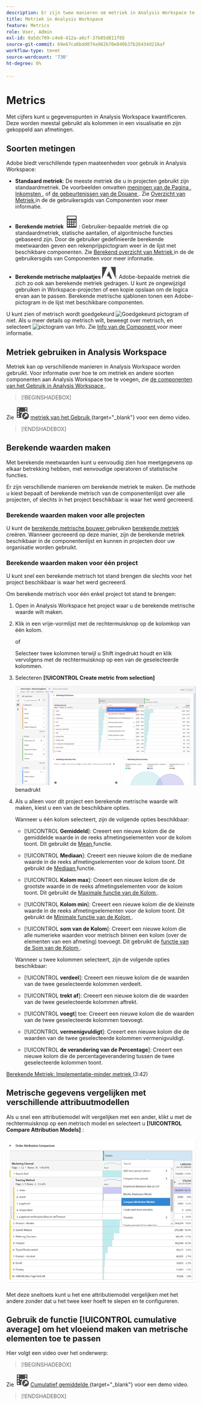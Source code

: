 ```yaml
---
description: Er zijn twee manieren om metriek in Analysis Workspace te gebruiken.
title: Metriek in Analysis Workspace
feature: Metrics
role: User, Admin
exl-id: 0a5dc709-c4e8-412a-a6cf-37b85d811f65
source-git-commit: 69e67ca6bdd074a982b70e040b37b26434d216af
workflow-type: tm+mt
source-wordcount: '730'
ht-degree: 0%

---
```


# Metrics

Met cijfers kunt u gegevenspunten in Analysis Workspace kwantificeren. Deze worden meestal gebruikt als kolommen in een visualisatie en zijn gekoppeld aan afmetingen.

## Soorten metingen

Adobe biedt verschillende typen maateenheden voor gebruik in Analysis Workspace:

* **Standaard metriek**: De meeste metriek die u in projecten gebruikt zijn standaardmetriek. De voorbeelden omvatten [ meningen van de Pagina ](/help/components/metrics/page-views.md), [ Inkomsten ](/help/components/metrics/revenue.md), of [ de gebeurtenissen van de Douane ](/help/components/metrics/custom-events.md). Zie [ Overzicht van Metriek ](/help/components/metrics/overview.md) in de de gebruikersgids van Componenten voor meer informatie.

* **Berekende metriek** ![ calculator ](/help/assets/icons/Calculator.svg): Gebruiker-bepaalde metriek die op standaardmetriek, statische aantallen, of algoritmische functies gebaseerd zijn. Door de gebruiker gedefinieerde berekende meetwaarden geven een rekenprijspictogram weer in de lijst met beschikbare componenten. Zie [ Berekend overzicht van Metriek ](/help/components/c-calcmetrics/cm-overview.md) in de de gebruikersgids van Componenten voor meer informatie.

* **Berekende metrische malplaatjes** ![ AdobeLogoSmall ](/help/assets/icons/AdobeLogoSmall.svg): Adobe-bepaalde metriek die zich zo ook aan berekende metriek gedragen. U kunt ze ongewijzigd gebruiken in Workspace-projecten of een kopie opslaan om de logica ervan aan te passen. Berekende metrische sjablonen tonen een Adobe-pictogram in de lijst met beschikbare componenten.

U kunt zien of metrisch wordt goedgekeurd ![ Goedgekeurd pictogram ](https://spectrum.adobe.com/static/icons/ui_18/CheckmarkSize100.svg) of niet. Als u meer details op metrisch wilt, beweegt over metrisch, en selecteert ![ pictogram van Info ](https://spectrum.adobe.com/static/icons/workflow_18/Smock_InfoOutline_18_N.svg). Zie [ Info van de Component ](use-components-in-workspace.md#component-info) voor meer informatie.


## Metriek gebruiken in Analysis Workspace

Metriek kan op verschillende manieren in Analysis Workspace worden gebruikt. Voor informatie over hoe te om metriek en andere soorten componenten aan Analysis Workspace toe te voegen, zie [ de componenten van het Gebruik in Analysis Workspace ](/help/analyze/analysis-workspace/components/use-components-in-workspace.md).


>[!BEGINSHADEBOX]

Zie ![ VideoCheckedOut ](/help/assets/icons/VideoCheckedOut.svg) [ metriek van het Gebruik ](https://video.tv.adobe.com/v/40817?quality=12&learn=on){target="_blank"} voor een demo video.

>[!ENDSHADEBOX]

## Berekende waarden maken

Met berekende meetwaarden kunt u eenvoudig zien hoe meetgegevens op elkaar betrekking hebben, met eenvoudige operatoren of statistische functies.


Er zijn verschillende manieren om berekende metriek te maken. De methode u kiest bepaalt of berekende metrisch van de componentenlijst over alle projecten, of slechts in het project beschikbaar is waar het werd gecreeerd.

### Berekende waarden maken voor alle projecten

U kunt de [ berekende metrische bouwer ](/help/components/c-calcmetrics/c-workflow/cm-workflow/c-build-metrics/cm-build-metrics.md) gebruiken [ berekende metriek ](/help/components/c-calcmetrics/c-workflow/cm-workflow/cm-workflow.md) creëren. Wanneer gecreeerd op deze manier, zijn de berekende metriek beschikbaar in de componentenlijst en kunnen in projecten door uw organisatie worden gebruikt.


### Berekende waarden maken voor één project

U kunt snel een berekende metrisch tot stand brengen die slechts voor het project beschikbaar is waar het werd gecreeerd.

Om berekende metrisch voor één enkel project tot stand te brengen:

1. Open in Analysis Workspace het project waar u de berekende metrische waarde wilt maken.

1. Klik in een vrije-vormlijst met de rechtermuisknop op de kolomkop van één kolom.

   of

   Selecteer twee kolommen terwijl u Shift ingedrukt houdt en klik vervolgens met de rechtermuisknop op een van de geselecteerde kolommen.

1. Selecteren **[!UICONTROL Create metric from selection]**

   ![ het paneel dat van Workspace creeert van selectie ](assets/create-metric-from-selection.png) benadrukt

1. Als u alleen voor dit project een berekende metrische waarde wilt maken, kiest u een van de beschikbare opties.

   Wanneer u één kolom selecteert, zijn de volgende opties beschikbaar:

   * [!UICONTROL **Gemiddeld**]: Creeert een nieuwe kolom die de gemiddelde waarde in de reeks afmetingselementen voor de kolom toont. Dit gebruikt de [ Mean ](/help/components/c-calcmetrics/cm-reference/cm-functions.md#mean) functie.

   * [!UICONTROL **Mediaan**]: Creeert een nieuwe kolom die de mediane waarde in de reeks afmetingselementen voor de kolom toont. Dit gebruikt de [ Mediaan ](/help/components/c-calcmetrics/cm-reference/cm-functions.md#median) functie.

   * [!UICONTROL **Kolom max**]: Creeert een nieuwe kolom die de grootste waarde in de reeks afmetingselementen voor de kolom toont. Dit gebruikt de [ Maximale functie van de Kolom ](/help/components/c-calcmetrics/cm-reference/cm-functions.md#column-maximum).

   * [!UICONTROL **Kolom min**]: Creeert een nieuwe kolom die de kleinste waarde in de reeks afmetingselementen voor de kolom toont. Dit gebruikt de [ Minimale functie van de Kolom ](/help/components/c-calcmetrics/cm-reference/cm-functions.md#column-minimum).

   * [!UICONTROL **som van de Kolom**]: Creeert een nieuwe kolom die alle numerieke waarden voor metrisch binnen een kolom (over de elementen van een afmeting) toevoegt. Dit gebruikt de [ functie van de Som van de Kolom ](/help/components/c-calcmetrics/cm-reference/cm-functions.md#column-sum).

   Wanneer u twee kolommen selecteert, zijn de volgende opties beschikbaar:

   * [!UICONTROL **verdeel**]: Creeert een nieuwe kolom die de waarden van de twee geselecteerde kolommen verdeelt.

   * [!UICONTROL **trekt af**]: Creeert een nieuwe kolom die de waarden van de twee geselecteerde kolommen aftrekt.

   * [!UICONTROL **voegt**] toe: Creeert een nieuwe kolom die de waarden van de twee geselecteerde kolommen toevoegt.

   * [!UICONTROL **vermenigvuldigt**]: Creeert een nieuwe kolom die de waarden van de twee geselecteerde kolommen vermenigvuldigt.

   * [!UICONTROL **de verandering van de Percentage**]: Creeert een nieuwe kolom die de percentageverandering tussen de twee geselecteerde kolommen toont.

[ Berekende Metriek: Implementatie-minder metriek ](https://experienceleague.adobe.com/docs/analytics-learn/tutorials/components/calculated-metrics/calculated-metrics-implementationless-metrics.html?lang=nl-NL) (3:42)


## Metrische gegevens vergelijken met verschillende attribuutmodellen

Als u snel een attributiemodel wilt vergelijken met een ander, klikt u met de rechtermuisknop op een metrisch model en selecteert u **[!UICONTROL Compare Attribution Models]** :

![ vergelijk attributie ](assets/compare-attribution.png)

Met deze sneltoets kunt u het ene attributiemodel vergelijken met het andere zonder dat u het twee keer hoeft te slepen en te configureren.

## Gebruik de functie [!UICONTROL cumulative average] om het vloeiend maken van metrische elementen toe te passen

Hier volgt een video over het onderwerp:


>[!BEGINSHADEBOX]

Zie ![ VideoCheckedOut ](/help/assets/icons/VideoCheckedOut.svg) [ Cumulatief gemiddelde ](https://video.tv.adobe.com/v/27068?quality=12&learn=on){target="_blank"} voor een demo video.

>[!ENDSHADEBOX]

